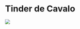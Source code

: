 # Tinder de Cavalo

<img src="https://user-images.githubusercontent.com/54097213/151814634-662555cd-28d5-420b-8df9-4e350aa3e90a.gif"/>
